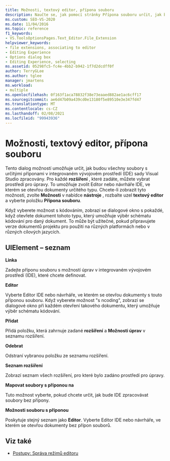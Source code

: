 ```yaml
---
title: Možnosti, textový editor, přípona souboru
description: Naučte se, jak pomocí stránky Přípona souboru určit, jak budou všechny soubory s určitými příponami v integrovaném vývojovém prostředí sady Visual Studio zpracovány.
ms.custom: SEO-VS-2020
ms.date: 11/04/2016
ms.topic: reference
f1_keywords:
- VS.ToolsOptionsPages.Text_Editor.File_Extension
helpviewer_keywords:
- file extensions, associating to editor
- Editing Experience
- Options dialog box
- Editing Experience, selecting
ms.assetid: 05298fc5-fc4e-4bb2-b942-1f7d2dcdff0f
author: TerryGLee
ms.author: tglee
manager: jmartens
ms.workload:
- multiple
ms.openlocfilehash: 0f163f1aca78832f38e73eaaed882ae1ac6cff17
ms.sourcegitcommit: ae6d47b09a439cd0e13180f5e89510e3e347fd47
ms.translationtype: MT
ms.contentlocale: cs-CZ
ms.lasthandoff: 02/08/2021
ms.locfileid: "99943936"
---
```

# <a name="options-text-editor-file-extension"></a>Možnosti, textový editor, přípona souboru

Tento dialog možností umožňuje určit, jak budou všechny soubory s určitými příponami v integrovaném vývojovém prostředí (IDE) sady Visual Studio zpracovány. Pro každé **rozšíření** , které zadáte, můžete vybrat prostředí pro úpravy. To umožňuje zvolit Editor nebo návrháře IDE, ve kterém se otevřou dokumenty určitého typu. Chcete-li zobrazit tyto možnosti, zvolte **Možnosti** v nabídce **nástroje** , rozbalte uzel **textový editor** a vyberte položku **Přípona souboru**.

Když vyberete možnost s kódováním, zobrazí se dialogové okno s pokaždé, když otevřete dokument tohoto typu, který umožňuje výběr schématu kódování pro daný dokument. To může být užitečné, pokud připravujete verze dokumentů projektu pro použití na různých platformách nebo v různých cílových jazycích.

## <a name="uielement-list"></a>UIElement – seznam

**Linka**

Zadejte příponu souboru s možností úprav v integrovaném vývojovém prostředí (IDE), které chcete definovat.

**Editor**

Vyberte Editor IDE nebo návrháře, ve kterém se otevřou dokumenty s touto příponou souboru. Když vyberete možnost "s ncoding", zobrazí se dialogové okno při každém otevření takového dokumentu, který umožňuje výběr schématu kódování.

**Přidat**

Přidá položku, která zahrnuje zadané **rozšíření** a **Možnosti úprav** v seznamu rozšíření.

**Odebrat**

Odstraní vybranou položku ze seznamu rozšíření.

**Seznam rozšíření**

Zobrazí seznam všech rozšíření, pro které bylo zadáno prostředí pro úpravy.

**Mapovat soubory s příponou na**

Tuto možnost vyberte, pokud chcete určit, jak bude IDE zpracovávat soubory bez přípony.

**Možnosti souboru s příponou**

Poskytuje stejný seznam jako **Editor**. Vyberte Editor IDE nebo návrháře, ve kterém se otevřou dokumenty bez přípon souborů.

## <a name="see-also"></a>Viz také

- [Postupy: Správa režimů editoru](../../ide/how-to-manage-editor-modes.md)

